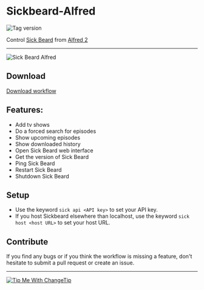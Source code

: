 Sickbeard-Alfred
================

![Tag version](http://img.shields.io/github/tag/Fogh/Sickbeard-Alfred.svg?style=flat)

Control [Sick Beard](http://sickbeard.com/) from [Alfred 2](http://www.alfredapp.com/)

------

![Sick Beard Alfred](http://cl.ly/O74l/Screen%20Shot%202013-04-06%20at%2020.52.24.png "Add new tv show to Sick Beard")

## Download

[Download workflow](https://github.com/Fogh/Sickbeard-Alfred/raw/master/Sick%20Beard.alfredworkflow)

## Features: 

* Add tv shows
* Do a forced search for episodes
* Show upcoming episodes
* Show downloaded history
* Open Sick Beard web interface
* Get the version of Sick Beard
* Ping Sick Beard
* Restart Sick Beard
* Shutdown Sick Beard

## Setup

* Use the keyword `sick api <API key>` to set your API key.
* If you host Sickbeard elsewhere than localhost, use the keyword `sick host <host URL>` to set your host URL.

## Contribute

If you find any bugs or if you think the workflow is missing a feature, don't hesitate to submit a pull request or create an issue.

---
<a href="http://Fogh.tip.me">
  <img
    alt="Tip Me With ChangeTip"
    src="https://cdn.changetip.com/img/logos/tipme_square.png?1"/>
</a>
